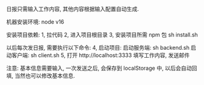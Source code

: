 日报只需输入工作内容, 其他内容根据输入配置自动生成.

机器安装环境:
node v16

安装项目依赖:
1, 拉代码
2, 进入项目根目录
3, 安装项目所需 npm 包 sh install.sh

以后每次发日报, 需要执行以下命令:
4, 启动项目:
启动服务端: sh backend.sh
启动客户端: sh client.sh
5, 打开 http://localhost:3333 填写工作内容, 发送邮件

注意:
基本信息需要输入, 一次发送之后, 会保存到 localStorage 中, 以后会自动回填,
当然也可以修改基本信息.
